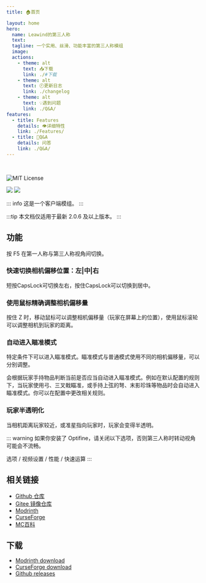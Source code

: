 ```yaml
---
title: 🏠首页

layout: home
hero:
  name: Leawind的第三人称
  text: 
  tagline: 一个实用、丝滑、功能丰富的第三人称模组
  image: 
  actions:
    - theme: alt
      text: 📥下载
      link: ./#下载
    - theme: alt
      text: 🕗更新日志
      link: ./changelog
    - theme: alt
      text: 💡遇到问题
      link: ./Q&A/
features:
  - title: Features
    details: 👁详细特性
    link: ./Features/
  - title: 💬Q&A
    details: 问答
    link: ./Q&A/
---
```


<br>

![MIT License](https://img.shields.io/badge/license-MIT-blue.svg)

[![](https://img.shields.io/curseforge/dt/930880?style=flat&logo=curseforge&color=F1643%5E&cacheSeconds=3600&label=Downloads)](https://www.curseforge.com/minecraft/mc-mods/leawind-third-person)
[![](https://img.shields.io/modrinth/dt/S3D3QF0M?style=flat&logo=modrinth&color=17B85A&cacheSeconds=3600&label=Downloads)](https://modrinth.com/mod/leawind-third-person)

::: info
这是一个客户端模组。
:::

:::tip
本文档仅适用于最新 2.0.6 及以上版本。
:::

## 功能

按 F5 在第一人称与第三人称视角间切换。

### 快速切换相机偏移位置：左|中|右

短按CapsLock可切换左右，按住CapsLock可以切换到居中。

### 使用鼠标精确调整相机偏移量

按住 Z 时，移动鼠标可以调整相机偏移量（玩家在屏幕上的位置），使用鼠标滚轮可以调整相机到玩家的距离。

### 自动进入瞄准模式

特定条件下可以进入瞄准模式。瞄准模式与普通模式使用不同的相机偏移量，可以分别调整。

会根据玩家手持物品判断当前是否应当自动进入瞄准模式。例如在默认配置的规则下，当玩家使用弓、三叉戟瞄准，或手持上弦的弩、末影珍珠等物品时会自动进入瞄准模式。你可以在配置中更改相关规则。

### 玩家半透明化

当相机距离玩家较近，或准星指向玩家时，玩家会变得半透明。

::: warning
如果你安装了 Optifine，请关闭以下选项，否则第三人称时转动视角可能会不流畅。

选项 / 视频设置 / 性能 / 快速运算
:::

## 相关链接

* [Github 仓库](https://github.com/LEAWIND/Third-Person)
* [Gitee 镜像仓库](https://gitee.com/leawind/Third-Person)
* [Modrinth](https://modrinth.com/mod/leawind-third-person)
* [CurseForge](https://www.curseforge.com/minecraft/mc-mods/leawind-third-person)
* [MC百科](https://www.mcmod.cn/class/12699.html)

## 下载

* [Modrinth download](https://modrinth.com/mod/leawind-third-person)
* [CurseForge download](https://www.curseforge.com/minecraft/mc-mods/leawind-third-person/files/all)
* [Github releases](https://github.com/LEAWIND/Third-Person/releases)
